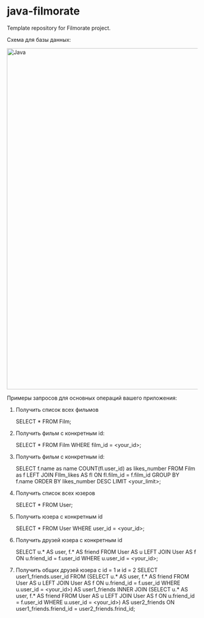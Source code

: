 # java-filmorate
Template repository for Filmorate project.

Схема для базы данных: 

<p align="left">
<a href="https://miro.com/app/board/uXjVMbPpfag=/?moveToWidget=3458764549540578678&cot=10" target="_blank" rel="noreferrer"><img src="https://github.com/Stepashka37/java-filmorate/blob/add-friends-likes/fr2MxXix2h0.jpg" width="2000" height="900" alt="Java" /></a>

  </p>

Примеры запросов для основных операций вашего приложения:
1) Получить список всех фильмов
   
   SELECT * 
   FROM Film;
   
2) Получить фильм c конкретным id:
   
   SELECT * 
   FROM Film
   WHERE film_id = <your_id>;
   
3) Получить фильм c конкретным id:
   
   SELECT f.name as name
          COUNT(fl.user_id) as likes_number
   FROM Film as f
   LEFT JOIN FIlm_likes AS fl ON fl.film_id = f.film_id
   GROUP BY f.name 
   ORDER BY likes_number DESC
   LIMIT <your_limit>;
   
4) Получить список всех юзеров
   
   SELECT * 
   FROM User;
   
5) Получить юзера с конкретным id
   
   SELECT * 
   FROM User
   WHERE user_id = <your_id>;
   
6) Получить друзей юзера с конкретным id

   SELECT u.* AS user,
      f.* AS friend
FROM User AS u
LEFT JOIN User AS f ON u.friend_id = f.user_id
WHERE u.user_id = <your_id>;

7) Получить общих друзей юзера c id = 1 и id = 2
SELECT user1_friends.user_id
FROM (SELECT u.* AS user,
      f.* AS friend
      FROM User AS u
      LEFT JOIN User AS f ON u.friend_id = f.user_id
      WHERE u.user_id = <your_id>) AS user1_friends
INNER JOIN (SELECT u.* AS user,
      f.* AS friend
      FROM User AS u
      LEFT JOIN User AS f ON u.friend_id = f.user_id
      WHERE u.user_id = <your_id>) AS user2_friends 
ON user1_friends.friend_id = user2_friends.frind_id;

  
